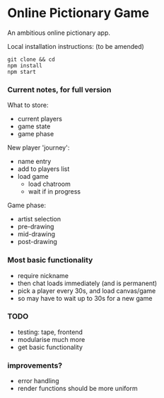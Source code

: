 # Online Pictionary Game

An ambitious online pictionary app.

Local installation instructions: (to be amended)
```
git clone && cd
npm install
npm start
```

### Current notes, for full version

What to store:
- current players
- game state
- game phase

New player 'journey':
- name entry
- add to players list
- load game
  - load chatroom
  - wait if in progress

Game phase:
- artist selection
- pre-drawing
- mid-drawing
- post-drawing

### Most basic functionality

- require nickname
- then chat loads immediately (and is permanent)
- pick a player every 30s, and load canvas/game
- so may have to wait up to 30s for a new game

### TODO
- testing: tape, frontend
- modularise much more
- get basic functionality

### improvements?
- error handling
- render functions should be more uniform
